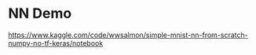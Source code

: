 # NN Demo

https://www.kaggle.com/code/wwsalmon/simple-mnist-nn-from-scratch-numpy-no-tf-keras/notebook
